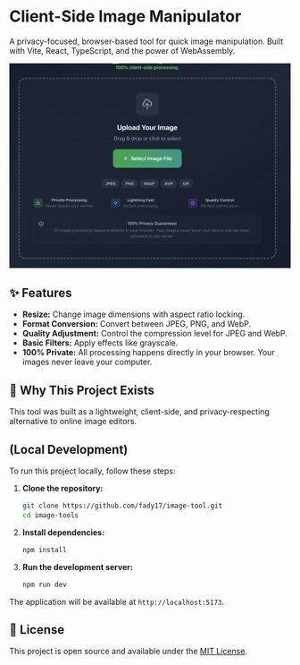 # Client-Side Image Manipulator

A privacy-focused, browser-based tool for quick image manipulation. Built with Vite, React, TypeScript, and the power of WebAssembly.

![Screenshot of the tool in action](public/Screenshot.png) <!-- We will add this later -->

## ✨ Features

*   **Resize:** Change image dimensions with aspect ratio locking.
*   **Format Conversion:** Convert between JPEG, PNG, and WebP.
*   **Quality Adjustment:** Control the compression level for JPEG and WebP.
*   **Basic Filters:** Apply effects like grayscale.
*   **100% Private:** All processing happens directly in your browser. Your images never leave your computer.

## 🚀 Why This Project Exists

This tool was built as a lightweight, client-side, and privacy-respecting alternative to online image editors.


## (Local Development)

To run this project locally, follow these steps:

1.  **Clone the repository:**
    ```bash
    git clone https://github.com/fady17/image-tool.git
    cd image-tools
    ```

2.  **Install dependencies:**
    ```bash
    npm install
    ```

3.  **Run the development server:**
    ```bash
    npm run dev
    ```

The application will be available at `http://localhost:5173`.

## 📜 License

This project is open source and available under the [MIT License](LICENSE).

